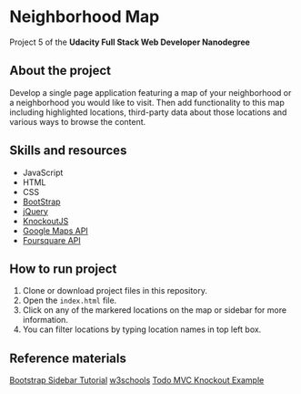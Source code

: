 # Neighborhood Map
Project 5 of the **Udacity Full Stack Web Developer Nanodegree**

## About the project
Develop a single page application featuring a map of your neighborhood or a neighborhood you would like to visit. Then add functionality to this map including highlighted locations, third-party data about those locations and various ways to browse the content.

## Skills and resources
- JavaScript
- HTML
- CSS
- [BootStrap](http://getbootstrap.com/docs/3.3/)
- [jQuery](http://jquery.com)
- [KnockoutJS](http://knockoutjs.com)
- [Google Maps API](https://developers.google.com/maps/documentation/javascript/)
- [Foursquare API](https://developer.foursquare.com)

## How to run project
1. Clone or download project files in this repository.
2. Open the `index.html` file.
3. Click on any of the markered locations on the map or sidebar for more information.
4. You can filter locations by typing location names in top left box.

## Reference materials
[Bootstrap Sidebar Tutorial](https://bootstrapious.com/p/bootstrap-sidebar)
[w3schools](https://www.w3schools.com)
[Todo MVC Knockout Example](http://todomvc.com/examples/knockoutjs/)